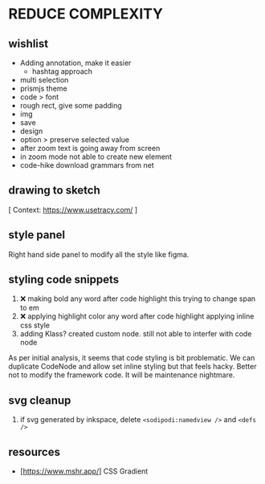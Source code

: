 # REDUCE COMPLEXITY

## wishlist

- Adding annotation, make it easier
  - hashtag approach
- multi selection
- prismjs theme
- code > font
- rough rect, give some padding
- img
- save
- design
- option > preserve selected value
- after zoom text is going away from screen
- in zoom mode not able to create new element
- code-hike download grammars from net

## drawing to sketch

[ Context: https://www.usetracy.com/ ]

## style panel

Right hand side panel to modify all the style like figma.

## styling code snippets

1. ❌ making bold any word after code highlight
   this trying to change span to em
2. ❌ applying highlight color any word after code highlight
   applying inline css style
3. adding Klass?
   created custom node. still not able to interfer with code node

As per initial analysis, it seems that code styling is bit problematic.
We can duplicate CodeNode and allow set inline styling but that feels hacky.
Better not to modify the framework code. It will be maintenance nightmare.

## svg cleanup

1. if svg generated by inkspace, delete `<sodipodi:namedview />` and `<defs />`

## resources

- [https://www.mshr.app/] CSS Gradient
